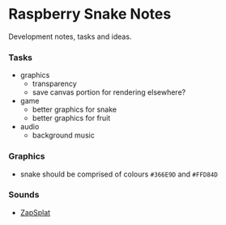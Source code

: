 Raspberry Snake Notes
=====================

Development notes, tasks and ideas.

### Tasks

 - graphics
    - transparency
    - save canvas portion for rendering elsewhere?
 - game
    - better graphics for snake
    - better graphics for fruit
 - audio
    - background music

### Graphics

 - snake should be comprised of colours `#366E9D` and `#FFD84D`

### Sounds

 - [ZapSplat](www.zapsplat.com)